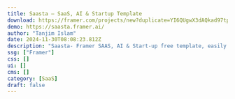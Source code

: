 ```yaml
---
title: Saasta — SaaS, AI & Startup Template
download: https://framer.com/projects/new?duplicate=YI6QUgwX3dAQkad97tpm&via=tanjim38&duplicateType=siteTemplate
demo: https://saasta.framer.ai/
author: "Tanjim Islam"
date: 2024-11-30T08:08:23.812Z
description: "Saasta- Framer SAAS, AI & Start-up free template, easily customizable with 100% responsive (Desktop, Tablet, Mobile). The template offers a seamless user experience with modern & clean esthetic to increase visitor-to-customer conversion rate."
ssg: ["Framer"]
css: []
ui: []
cms: []
category: [SaaS]
draft: false
---
```

